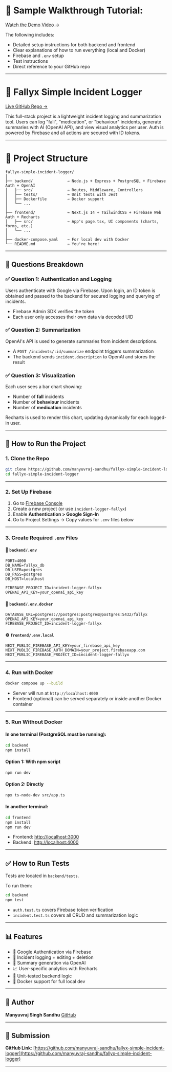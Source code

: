 # 🎥 Sample Walkthrough Tutorial:
[Watch the Demo Video →](https://drive.google.com/file/d/1cc13oOCifNjO7JcjfdhQeYNxk7A_H6xl/view?usp=drive_link)

The following includes:

* Detailed setup instructions for both backend and frontend
* Clear explanations of how to run everything (local and Docker)
* Firebase and `.env` setup
* Test instructions
* Direct reference to your GitHub repo

---


# 🧠 Fallyx Simple Incident Logger

[Live GitHub Repo →](https://github.com/manyuvraj-sandhu/fallyx-simple-incident-logger)

This full-stack project is a lightweight incident logging and summarization tool. Users can log "fall", "medication", or "behaviour" incidents, generate summaries with AI (OpenAI API), and view visual analytics per user. Auth is powered by Firebase and all actions are secured with ID tokens.

---


# 📁 Project Structure

```
fallyx-simple-incident-logger/
│
├── backend/               → Node.js + Express + PostgreSQL + Firebase Auth + OpenAI
│   ├── src/               → Routes, Middleware, Controllers
│   ├── tests/             → Unit tests with Jest
│   ├── Dockerfile         → Docker support
│   └── ...
│
├── frontend/              → Next.js 14 + TailwindCSS + Firebase Web Auth + Recharts
│   ├── src/               → App's page.tsx, UI components (charts, forms, etc.)
│   └── ...
│
├── docker-compose.yaml    → For local dev with Docker
└── README.md              → You're here!

````

---

## 🧪 Questions Breakdown

### ✅ Question 1: Authentication and Logging
Users authenticate with Google via Firebase. Upon login, an ID token is obtained and passed to the backend for secured logging and querying of incidents.

- Firebase Admin SDK verifies the token
- Each user only accesses their own data via decoded UID

### ✅ Question 2: Summarization
OpenAI's API is used to generate summaries from incident descriptions.

- A `POST /incidents/:id/summarize` endpoint triggers summarization
- The backend sends `incident.description` to OpenAI and stores the result

### ✅ Question 3: Visualization
Each user sees a bar chart showing:
- Number of **fall** incidents
- Number of **behaviour** incidents
- Number of **medication** incidents

Recharts is used to render this chart, updating dynamically for each logged-in user.

---

## 🚀 How to Run the Project

### 1. Clone the Repo

```bash
git clone https://github.com/manyuvraj-sandhu/fallyx-simple-incident-logger.git
cd fallyx-simple-incident-logger
````

---

### 2. Set Up Firebase

1. Go to [Firebase Console](https://console.firebase.google.com/)
2. Create a new project (or use `incident-logger-fallyx`)
3. Enable **Authentication > Google Sign-In**
4. Go to Project Settings → Copy values for `.env` files below

---

### 3. Create Required `.env` Files

#### 🔐 `backend/.env`

```env
PORT=4000
DB_NAME=fallyx_db
DB_USER=postgres
DB_PASS=postgres
DB_HOST=localhost

FIREBASE_PROJECT_ID=incident-logger-fallyx
OPENAI_API_KEY=your_openai_api_key
```

#### 🐳 `backend/.env.docker`

```env
DATABASE_URL=postgres://postgres:postgres@postgres:5432/fallyx
OPENAI_API_KEY=your_openai_api_key
FIREBASE_PROJECT_ID=incident-logger-fallyx
```

#### ⚙️ `frontend/.env.local`

```env
NEXT_PUBLIC_FIREBASE_API_KEY=your_firebase_api_key
NEXT_PUBLIC_FIREBASE_AUTH_DOMAIN=your_project.firebaseapp.com
NEXT_PUBLIC_FIREBASE_PROJECT_ID=incident-logger-fallyx
```

---

### 4. Run with Docker

```bash
docker compose up --build
```

* Server will run at `http://localhost:4000`
* Frontend (optional) can be served separately or inside another Docker container

---

### 5. Run Without Docker

#### In one terminal (PostgreSQL must be running):
```bash
cd backend
npm install
```

#### Option 1: With npm script
```bash
npm run dev
```

#### Option 2: Directly
```bash
npx ts-node-dev src/app.ts
```

#### In another terminal:

```bash
cd frontend
npm install
npm run dev
```

* Frontend: [http://localhost:3000](http://localhost:3000)
* Backend: [http://localhost:4000](http://localhost:4000)

---

## ✅ How to Run Tests

Tests are located in `backend/tests`.

To run them:

```bash
cd backend
npm test
```

* `auth.test.ts` covers Firebase token verification
* `incident.test.ts` covers all CRUD and summarization logic

---

## 📊 Features

* 🔐 Google Authentication via Firebase
* 📝 Incident logging + editing + deletion
* 💬 Summary generation via OpenAI
* 📈 User-specific analytics with Recharts
* 🧪 Unit-tested backend logic
* 🐳 Docker support for full local dev

---

## 🙌 Author

**Manyuvraj Singh Sandhu**
[GitHub](https://github.com/manyuvraj-sandhu)

---

## 📎 Submission

**GitHub Link**:
[https://github.com/manyuvraj-sandhu/fallyx-simple-incident-logger](https://github.com/manyuvraj-sandhu/fallyx-simple-incident-logger)

---

